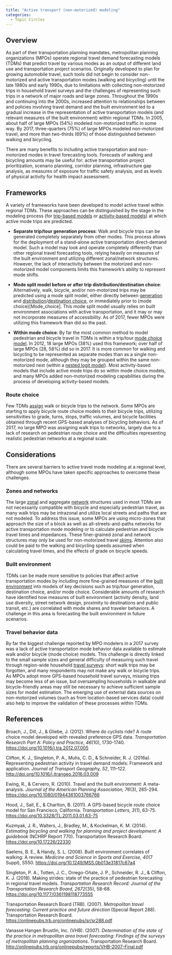 ```yaml
---
title: "Active transport (non-motorized) modeling"
categories:
  - Topic Circles
---
```


## Overview

As part of their transportation planning mandates, metropolitan planning organizations (MPOs) operate regional travel demand forecasting models (TDMs) that predict travel by various modes as an output of different land use and transportation project scenarios. Originally developed to plan for growing automobile travel, such tools did not begin to consider non-motorized and active transportation modes (walking and bicycling) until the late 1980s and early 1990s, due to limitations with collecting non-motorized trips in household travel surveys and the challenges of representing such trips in a network of major roads and large zones. Throughout the 1990s and continuing into the 2000s, increased attention to relationships between and policies involving travel demand and the built environment led to a gradual increase in the representation of active transportation models (and relevant measures of the built environment) within regional TDMs. In 2005, about half of large MPOs (54%) modeled non-motorized traffic in some way. By 2017, three-quarters (75%) of large MPOs modeled non-motorized travel, and more than two-thirds (69%) of those distinguished between walking and bicycling. 

There are many benefits to including active transportation and non-motorized modes in travel forecasting tools. Forecasts of walking and bicycling amounts may be useful for: active transportation project prioritization, scenario planning, corridor planning, infrastructure gap analysis, as measures of exposure for traffic safety analysis, and as levels of physical activity for health impact assessment. 

## Frameworks

A variety of frameworks have been developed to model active travel within regional TDMs. These approaches can be distinguished by the stage in the modeling process (for [trip-based models](Trip_based_models) or [activity-based models](Activity_based_models)) at which active mode trips are predicted. 

- **Separate trip/tour generation process**: Walk and bicycle trips can be generated completely separately from other modes. This process allows for the deployment of a stand-alone active transportation direct-demand model. Such a model may look and operate completely differently than other regional travel forecasting tools, relying heavily on measures of the built environment and utilizing different zonal/network structures. However, the lack of interactivity between the motorized and non-motorized model components limits this framework’s ability to represent mode shifts. 

-	**Mode split model before or after trip distribution/destination choice**: Alternatively, walk, bicycle, and/or non-motorized trips may be predicted using a mode split model, either directly between [generation](Trip_Generation) and [distribution](Trip_distribution)/[destination choice](Destination_Choice_Models), or immediately prior to (mode choice)[Mode_choice]. This mode split model usually relies on built environment associations with active transportation, and it may or may not incorporate measures of accessibility. As of 2017, fewer MPOs were utilizing this framework than did so the past. 

-	**Within mode choice**: By far the most common method to model pedestrian and bicycle travel in TDMs is within a trip/tour [mode choice model](Mode_choice). In 2012, 18 large MPOs (38%) used this framework; over half of large MPOs (28, 58%) did so in 2017. It is more common for walking and bicycling to be represented as separate modes than as a single non-motorized mode, although they may be grouped within the same non-motorized nest (within a [nested logit model](Choice_models)). Most activity-based models that include active mode trips do so within mode choice models, and many MPOs added non-motorized modeling capabilities during the process of developing activity-based models. 

### Route choice

Few TDMs [assign](Network_assignment) walk or bicycle trips to the network. Some MPOs are starting to apply bicycle route choice models to their bicycle trips, utilizing sensitivities to grade, turns, stops, traffic volumes, and bicycle facilities obtained through recent GPS-based analyses of bicycling behaviors. As of 2017, no large MPO was assigning walk trips to networks, largely due to a lack of research on pedestrian route choice and the difficulties representing realistic pedestrian networks at a regional scale. 

## Considerations

There are several barriers to active travel mode modeling at a regional level, although some MPOs have taken specific approaches to overcome these challenges. 

### Zones and networks

The large [zonal](Traffic_Analysis_Zone) and aggregate [network](Transportation_networks) structures used in most TDMs are not necessarily compatible with bicycle and especially pedestrian travel, as many walk trips may be intrazonal and utilize local streets and paths that are not modeled. To address this issue, some MPOs are using micro-zones that approach the size of a block as well as all-streets-and-paths networks for active transportation mode modeling or to calculate pedestrian and bicycle travel times and impedances. These finer-grained zonal and network structures may only be used for non-motorized travel [skims](Skim_Matrix). Attention also could be paid to the walking and bicycling speeds assumed when calculating travel times, and the effects of grade on bicycle speeds. 

### Built environment

TDMs can be made more sensitive to policies that affect active transportation modes by including more fine-grained measures of the [built environment](Spatial_data#land-use-demographic-socio-economic-data) into models of key decisions such as trip/tour generation, destination choice, and/or mode choice. Considerable amounts of research have identified how measures of built environment (activity density, land use diversity, street network design, proximity to destinations and public transit, etc.) are correlated with mode shares and traveler behaviors. A challenge in this area is forecasting the built environment in future scenarios. 

### Travel behavior data

By far the biggest challenge reported by MPO modelers in a 2017 survey was a lack of active transportation mode behavior data available to estimate walk and/or bicycle (mode choice) models. This challenge is directly linked to the small sample sizes and general difficulty of measuring such travel through region-wide household [travel surveys](Travel_surveys): short walk trips may be forgotten, and many respondents may not make any walk or bicycle trips. As MPOs adopt more GPS-based household travel surveys, missing trips may become less of an issue, but oversampling households in walkable and bicycle-friendly areas may still be necessary to achieve sufficient sample sizes for model estimation. The emerging use of external data sources on non-motorized volumes (such as from location-based services data) could also help to improve the validation of these processes within TDMs.

## References

Broach, J., Dill, J., & Gliebe, J. (2012). Where do cyclists ride? A route choice model developed with revealed preference GPS data. *Transportation Research Part A: Policy and Practice, 46*(10), 1730-1740. https://doi.org/10.1016/j.tra.2012.07.005

Clifton, K. J., Singleton, P. A., Muhs, C. D., & Schneider, R. J. (2016a). Representing pedestrian activity in travel demand models: Framework and application. *Journal of Transport Geography, 52*, 111–122. http://doi.org/10.1016/j.jtrangeo.2016.03.009

Ewing, R., & Cervero, R. (2010). Travel and the built environment: A meta-analysis. *Journal of the American Planning Association, 76*(3), 265-294. https://doi.org/10.1080/01944361003766766

Hood, J., Sall, E., & Charlton, B. (2011). A GPS-based bicycle route choice model for San Francisco, California. *Transportation Letters, 3*(1), 63-75. https://doi.org/10.3328/TL.2011.03.01.63-75

Kuzmyak, J. R., Walters, J., Bradley, M., & Kockelman, K. M. (2014). *Estimating bicycling and walking for planning and project development: A guidebook* (NCHRP Report 770). Transportation Research Board. https://doi.org/10.17226/22330

Saelens, B. E., & Handy, S. L. (2008). Built environment correlates of walking: A review. *Medicine and Science in Sports and Exercise, 40*(7 Suppl), S550. https://doi.org/10.1249/MSS.0b013e31817c67a4

Singleton, P. A., Totten, J. C., Orrego-Oñate, J. P., Schneider, R. J., & Clifton, K. J. (2018). Making strides: state of the practice of pedestrian forecasting in regional travel models. *Transportation Research Record: Journal of the Transportation Research Board, 2672*(35), 58-68. https://doi.org/10.1177/0361198118773555

Transportation Research Board (TRB). (2007). *Metropolitan travel forecasting: Current practice and future direction* (Special Report 288). Transportation Research Board. https://onlinepubs.trb.org/onlinepubs/sr/sr288.pdf

Vanasse Hangen Brustlin, Inc. (VHB). (2007). *Determination of the state of the practice in metropolitan area travel forecasting: Findings of the surveys of metropolitan planning organizations*. Transportation Research Board. http://onlinepubs.trb.org/onlinepubs/reports/VHB-2007-Final.pdf
